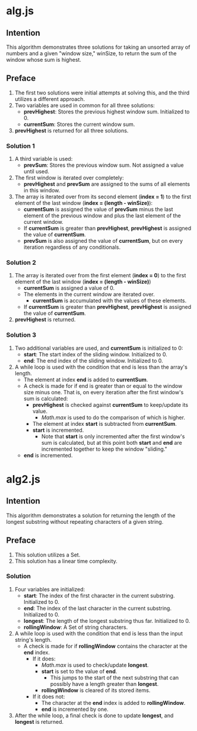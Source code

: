 # alg.js

## Intention

This algorithm demonstrates three solutions for taking an unsorted array of numbers and a given "window size," winSize, to return the sum of the window whose sum is highest.

## Preface

1. The first two solutions were initial attempts at solving this, and the third utilizes a different approach.
2. Two variables are used in common for all three solutions:
   - **prevHighest**: Stores the previous highest window sum. Initialized to 0.
   - **currentSum**: Stores the current window sum.
3. **prevHighest** is returned for all three solutions.

### Solution 1

1. A third variable is used:
   - **prevSum**: Stores the previous window sum. Not assigned a value until used.
2. The first window is iterated over completely:
   - **prevHighest** and **prevSum** are assigned to the sums of all elements in this window.
3. The array is iterated over from its second element (**index = 1**) to the first element of the last window (**index = (length - winSize)**):
   - **currentSum** is assigned the value of **prevSum** minus the last element of the previous window and plus the last element of the current window.
   - If **currentSum** is greater than **prevHighest**, **prevHighest** is assigned the value of **currentSum**.
   - **prevSum** is also assigned the value of **currentSum**, but on every iteration regardless of any conditionals.

### Solution 2

1. The array is iterated over from the first element (**index = 0**) to the first element of the last window (**index = (length - winSize)**)
   - **currentSum** is assigned a value of 0.
   - The elements in the current window are iterated over.
     - **currentSum** is accumulated with the values of these elements.
   - If **currentSum** is greater than **prevHighest**, **prevHighest** is assigned the value of **currentSum**.
2. **prevHighest** is returned.

### Solution 3

1. Two additional variables are used, and **currentSum** is initialized to 0:
   - **start**: The start index of the sliding window. Initialized to 0.
   - **end**: The end index of the sliding window. Initialized to 0.
2. A while loop is used with the condition that end is less than the array's length.
   - The element at index **end** is added to **currentSum**.
   - A check is made for if end is greater than or equal to the window size minus one. That is, on every iteration after the first window's sum is calculated:
     - **prevHighest** is checked against **currentSum** to keep/update its value.
       - _Math.max_ is used to do the comparison of which is higher.
     - The element at index **start** is subtracted from **currentSum**.
     - **start** is incremented.
       - Note that **start** is only incremented after the first window's sum is calculated, but at this point both **start** and **end** are incremented together to keep the window "sliding."
   - **end** is incremented.

# alg2.js

## Intention

This algorithm demonstrates a solution for returning the length of the longest substring without repeating characters of a given string.

## Preface

1. This solution utilizes a Set.
2. This solution has a linear time complexity.

### Solution

1. Four variables are initialized:
   - **start**: The index of the first character in the current substring. Initialized to 0.
   - **end**: The index of the last character in the current substring. Initialized to 0.
   - **longest**: The length of the longest substring thus far. Initialized to 0.
   - **rollingWindow**: A Set of string characters.
2. A while loop is used with the condition that end is less than the input string's length.
   - A check is made for if **rollingWindow** contains the character at the **end** index.
     - If it does:
       - _Math.max_ is used to check/update **longest**.
       - **start** is set to the value of **end**.
         - This jumps to the start of the next substring that can possibly have a length greater than **longest**.
       - **rollingWindow** is cleared of its stored items.
     - If it does not:
       - The character at the **end** index is added to **rollingWindow**.
       - **end** is incremented by one.
3. After the while loop, a final check is done to update **longest**, and **longest** is returned.
